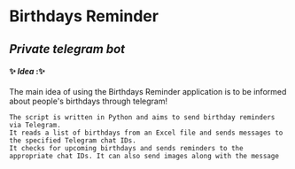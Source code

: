 # Birthdays Reminder
## _Private telegram bot_
#### ✨ _Idea_ :✨
The main idea of using the Birthdays Reminder application is to be informed about people's birthdays through telegram!

```
The script is written in Python and aims to send birthday reminders via Telegram. 
It reads a list of birthdays from an Excel file and sends messages to the specified Telegram chat IDs.
It checks for upcoming birthdays and sends reminders to the appropriate chat IDs. It can also send images along with the message
```

